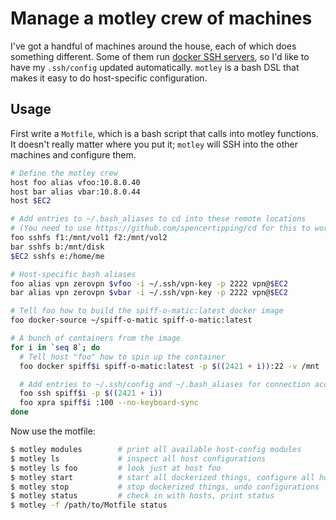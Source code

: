 # Manage a motley crew of machines
I've got a handful of machines around the house, each of which does something
different. Some of them run [docker SSH
servers](https://github.com/spencertipping/docker), so I'd like to have my
`.ssh/config` updated automatically. `motley` is a bash DSL that makes it easy
to do host-specific configuration.

## Usage
First write a `Motfile`, which is a bash script that calls into motley
functions. It doesn't really matter where you put it; `motley` will SSH into
the other machines and configure them.

```bash
# Define the motley crew
host foo alias vfoo:10.8.0.40
host bar alias vbar:10.8.0.44
host $EC2

# Add entries to ~/.bash_aliases to cd into these remote locations
# (You need to use https://github.com/spencertipping/cd for this to work)
foo sshfs f1:/mnt/vol1 f2:/mnt/vol2
bar sshfs b:/mnt/disk
$EC2 sshfs e:/home/me

# Host-specific bash aliases
foo alias vpn zerovpn $vfoo -i ~/.ssh/vpn-key -p 2222 vpn@$EC2
bar alias vpn zerovpn $vbar -i ~/.ssh/vpn-key -p 2222 vpn@$EC2

# Tell foo how to build the spiff-o-matic:latest docker image
foo docker-source ~/spiff-o-matic spiff-o-matic:latest

# A bunch of containers from the image
for i in `seq 8`; do
  # Tell host "foo" how to spin up the container
  foo docker spiff$i spiff-o-matic:latest -p $((2421 + i)):22 -v /mnt

  # Add entries to ~/.ssh/config and ~/.bash_aliases for connection access
  foo ssh spiff$i -p $((2421 + i))
  foo xpra spiff$i :100 --no-keyboard-sync
done
```

Now use the motfile:

```sh
$ motley modules        # print all available host-config modules
$ motley ls             # inspect all host configurations
$ motley ls foo         # look just at host foo
$ motley start          # start all dockerized things, configure all hosts
$ motley stop           # stop dockerized things, undo configurations
$ motley status         # check in with hosts, print status
$ motley -f /path/to/Motfile status
```
